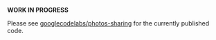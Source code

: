 **WORK IN PROGRESS**

Please see [googlecodelabs/photos-sharing](https://github.com/googlecodelabs/photos-sharing) for the currently published code.
